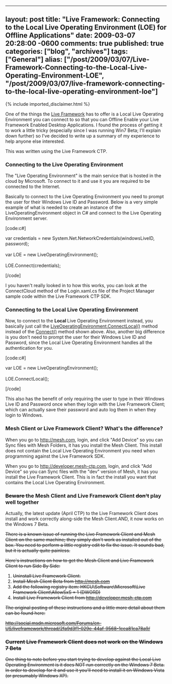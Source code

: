   ---
  layout: post
  title: "Live Framework: Connecting to the Local Live Operating Environment (LOE) for Offline Applications"
  date: 2009-03-07 20:28:00 -0600
  comments: true
  published: true
  categories: ["blog", "archives"]
  tags: ["General"]
  alias: ["/post/2009/03/07/Live-Framework-Connecting-to-the-Local-Live-Operating-Environment-LOE", "/post/2009/03/07/live-framework-connecting-to-the-local-live-operating-environment-loe"]
  ---
<!-- more -->
{% include imported_disclaimer.html %}
<p>One of the things the <a href="http://dev.live.com/liveframework/">Live Framework</a> has to offer is a Local Live Operating Environment you can connect to so that you can Offline Enable your Live Framework Enabled Desktop Applications. I found the process of getting it to work a little tricky (especially since I was running Win7 Beta; I'll explain down further) so I've decided to write up a summary of my experience to help anyone else interested.</p>
<p>This was written using the Live Framework CTP.</p>
<h3>Connecting to the Live Operating Environment</h3>
<p>The "Live Operating Environment" is the main service that is hosted in the cloud by Microsoft. To connect to it and use it you are required to be connected to the Internet.</p>
<p>Basically to connect to the Live Operating Environment you need to prompt the user for their Windows Live ID and Password. Below is a very simple example of what is needed to create an instance of the LiveOperatingEnvironment object in C# and connect to the Live Operating Environment server.</p>
<p>[code:c#]</p>
<p>var credentials = new System.Net.NetworkCredentials(windowsLiveID, password);<br /><br />var LOE = new LiveOperatingEnvironment();<br /><br />LOE.Connect(credentials);</p>
<p>[/code]</p>
<p>I you haven't really looked in to how this works, you can look at the ConnectCloud method of the Login.xaml.cs file of the Project Manager sample code within the Live Framework CTP SDK.</p>
<h3>Connecting to the Local Live Operating Environment</h3>
<p>Now, to connect to the <strong>Local </strong>Live Operating Environment instead, you basically just call the <a href="http://msdn.microsoft.com/en-us/library/dd139363.aspx">LiveOperatingEnvironment.ConnectLocal()</a> method instead of the <a href="http://msdn.microsoft.com/en-us/library/dd157894.aspx">Connect()</a> method shown above. Also, another big difference is you don't need to prompt the user for their Windows Live ID and Password, since the Local Live Operating Environment handles all the authentication for you.</p>
<p>[code:c#]</p>
<p>var LOE = new LiveOperatingEnvironment();<br /><br />LOE.ConnectLocal();</p>
<p>[/code]</p>
<p>This also has the benefit of only requiring the user to type in their Windows Live ID and Password once when they login with the Live Framework Client; which can actually save their password and auto log them in when they login to Windows.</p>
<h3>Mesh Client or Live Framework Client? What's the difference?</h3>
<p>When you go to <a href="http://mesh.com">http://mesh.com</a>, login, and click "Add Device" so you can Sync files with Mesh Folders, it has you install the Mesh Client. This install does not contain the Local Live Operating Environment you need when programming against the Live Framework SDK.</p>
<p>When you go to <a href="http://developer.mesh-ctp.com">http://developer.mesh-ctp.com</a>, login, and click "Add Device" so you can Sync files with the "dev" version of Mesh, it has you install the Live Framework Client. This is in fact the install you want that contains the Local Live Operating Environment.</p>
<h3><span style="text-decoration: line-through;">Beware </span>the Mesh Client and Live Framework Client <span style="text-decoration: line-through;">don't</span> play well together</h3>
<p>Actually, the latest update (April CTP) to the Live Framework Client does install and work correctly along-side the Mesh Client.AND, it now works on the Windows 7 Beta.</p>
<p><span style="text-decoration: line-through;">There is a known issue of running the Live Framework Client and Mesh Client on the same machine; they simply don't work as installed out of the box. You need to perform a little registry edit to fix the issue. It sounds bad, but it is actually quite painless. </span></p>
<p><span style="text-decoration: line-through;">Here's instructions on how to get the Mesh Client and Live Framework Client to run Side By Side: </span></p>
<ol>
<li><span style="text-decoration: line-through;">Uninstall Live Framework Client.</span></li>
<li><span style="text-decoration: line-through;">Install Mesh Client Beta from <a href="http://mesh.com">http://mesh.com</a></span></li>
<li><span style="text-decoration: line-through;">Add the following registry item: HKCU\Software\Microsoft\Live Framework Client\AllowSxS = 1 (DWORD)</span></li>
<li><span style="text-decoration: line-through;">Install Live Framework Client from <a href="http://developer.mesh-ctp.com">http://developer.mesh-ctp.com</a><br /></span></li>
</ol>
<p><span style="text-decoration: line-through;">The original posting of these instructions and a little more detail about them can be found here: </span></p>
<p><span style="text-decoration: line-through;"><a href="http://social.msdn.microsoft.com/Forums/en-US/liveframework/thread/2fa9d3f1-029e-44af-9568-1cea81ca78a9/">http://social.msdn.microsoft.com/Forums/en-US/liveframework/thread/2fa9d3f1-029e-44af-9568-1cea81ca78a9/</a></span></p>
<h3><span style="text-decoration: line-through;">Current Live Framework Client does not work on the Windows 7 Beta</span></h3>
<p><span style="text-decoration: line-through;">One thing to note before you start trying to develop against the Local Live Operating Environment is it does NOT run correctly on the Windows 7 Beta. In order to develop for it and use it you'll need to install it on Windows Vista (or presumably Windows XP). </span></p>

